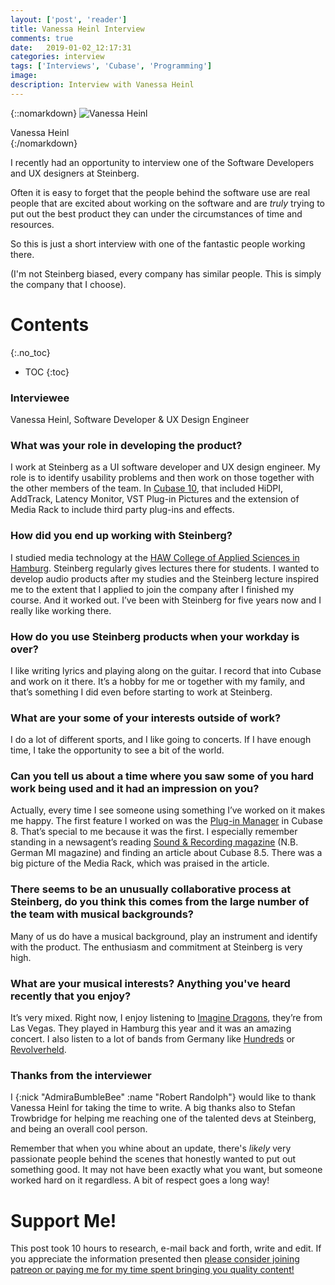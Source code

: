 ```yaml
---
layout: ['post', 'reader']
title: Vanessa Heinl Interview
comments: true
date:   2019-01-02_12:17:31 
categories: interview
tags: ['Interviews', 'Cubase', 'Programming']
image:
description: Interview with Vanessa Heinl
---
```


{::nomarkdown}
<img src="/assets/Cubase/Vanessa_Heinl.jpg" alt="Vanessa Heinl">
<div class="image-caption">Vanessa Heinl</div>
{:/nomarkdown}

I recently had an opportunity to interview one of the Software Developers and UX designers at Steinberg.

Often it is easy to forget that the people behind the software use are real people that are excited about working on the software and are _truly_ trying to put out the best product they can under the circumstances of time and resources.

So this is just a short interview with one of the fantastic people working there.

(I'm not Steinberg biased, every company has similar people. This is simply the company that I choose).

<!--more-->



# Contents
{:.no_toc}
* TOC
{:toc}

### Interviewee

Vanessa Heinl, Software Developer & UX Design Engineer

### What was your role in developing the product?

I work at Steinberg as a UI software developer and UX design engineer. My role is to identify usability problems and then work on those together with the other members of the team. In [Cubase 10](https://new.steinberg.net/cubase/new-in-10/), that included HiDPI, AddTrack, Latency Monitor, VST Plug-in Pictures and the extension of Media Rack to include third party plug-ins and effects. 

### How did you end up working with Steinberg?

I studied media technology at the [HAW College of Applied Sciences in Hamburg](https://www.haw-hamburg.de/english.html). Steinberg regularly gives lectures there for students. I wanted to develop audio products after my studies and the Steinberg lecture inspired me to the extent that I applied to join the company after I finished my course. And it worked out. I’ve been with Steinberg for five years now and I really like working there.

### How do you use Steinberg products when your workday is over?

I like writing lyrics and playing along on the guitar. I record that into Cubase and work on it there. It’s a hobby for me or together with my family, and that’s something I did even before starting to work at Steinberg. 

### What are your some of your interests outside of work?

I do a lot of different sports, and I like going to concerts. If I have enough time, I take the opportunity to see a bit of the world.

### Can you tell us about a time where you saw some of you hard work being used and it had an impression on you?

Actually, every time I see someone using something I’ve worked on it makes me happy. The first feature I worked on was the [Plug-in Manager](https://steinberg.help/cubase_pro_artist/v9/en/cubase_nuendo/topics/installing_and_managing_plugins/plugin_manager_window_r.html) in Cubase 8. That’s special to me because it was the first. I especially remember standing in a newsagent’s reading [Sound & Recording magazine](https://www.soundandrecording.de) (N.B. German MI magazine) and finding an article about Cubase 8.5. There was a big picture of the Media Rack, which was praised in the article.

### There seems to be an unusually collaborative process at Steinberg, do you think this comes from the large number of the team with musical backgrounds?

Many of us do have a musical background, play an instrument and identify with the product. The enthusiasm and commitment at Steinberg is very high.

### What are your musical interests? Anything you've heard recently that you enjoy?

It’s very mixed. Right now, I enjoy listening to [Imagine Dragons](https://www.imaginedragonsmusic.com), they’re from Las Vegas. They played in Hamburg this year and it was an amazing concert. I also listen to a lot of bands from Germany like [Hundreds](http://www.hundredsmusic.com) or [Revolverheld](https://en.wikipedia.org/wiki/Revolverheld).

### Thanks from the interviewer

I {:nick "AdmiraBumbleBee" :name "Robert Randolph"} would like to thank Vanessa Heinl for taking the time to write. A big thanks also to Stefan Trowbridge for helping me reaching one of the talented devs at Steinberg, and being an overall cool person.

Remember that when you whine about an update, there's _likely_ very passionate people behind the scenes that honestly wanted to put out something good. It may not have been exactly what you want, but someone worked hard on it regardless. A bit of respect goes a long way!

# Support Me!

This post took 10 hours to research, e-mail back and forth, write and edit. If you appreciate the information presented then <a href="/DonateNow/">please consider joining patreon or paying me for my time spent bringing you quality content!</a>






